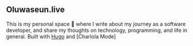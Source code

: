 ## Oluwaseun.live
This is my personal space 🚀 where I write about my journey as a software developer, and share my thoughts on technology, programming, and life in general.
Built with [Hugo](https://gohugo.io/) and [Charlola Mode]